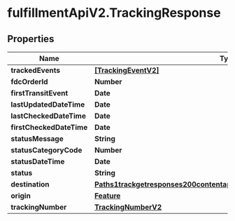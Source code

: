 # fulfillmentApiV2.TrackingResponse

## Properties
Name | Type | Description | Notes
------------ | ------------- | ------------- | -------------
**trackedEvents** | [**[TrackingEventV2]**](TrackingEventV2.md) |  | [optional] 
**fdcOrderId** | **Number** |  | [optional] 
**firstTransitEvent** | **Date** |  | [optional] 
**lastUpdatedDateTime** | **Date** |  | [optional] 
**lastCheckedDateTime** | **Date** |  | [optional] 
**firstCheckedDateTime** | **Date** |  | [optional] 
**statusMessage** | **String** |  | [optional] 
**statusCategoryCode** | **Number** |  | [optional] 
**statusDateTime** | **Date** |  | [optional] 
**status** | **String** |  | [optional] 
**destination** | [**Paths1trackgetresponses200contentapplication1jsonschemapropertiesorigin**](Paths1trackgetresponses200contentapplication1jsonschemapropertiesorigin.md) |  | [optional] 
**origin** | [**Feature**](Feature.md) |  | [optional] 
**trackingNumber** | [**TrackingNumberV2**](TrackingNumberV2.md) |  | [optional] 
